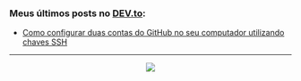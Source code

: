 ### Meus últimos posts no [DEV.to](https://dev.to/ofelipexis):
<!-- BLOG-POST-LIST:START -->
- [Como configurar duas contas do GitHub no seu computador utilizando chaves SSH](https://dev.to/ofelipexis/como-configurar-duas-contas-do-github-no-seu-computador-utilizando-chaves-ssh-e80)
<!-- BLOG-POST-LIST:END -->
___
<div align="center">
  <picture>
    <source 
      srcset="https://github-readme-stats.vercel.app/api/top-langs/?username=ofelipexis&layout=compact&theme=dark"
      media="(prefers-color-scheme: dark)"
    />
    <source
      srcset="https://github-readme-stats.vercel.app/api/top-langs/?username=ofelipexis&layout=compact"
      media="(prefers-color-scheme: light), (prefers-color-scheme: no-preference)"
    />
    <img src="https://github-readme-stats.vercel.app/api/top-langs/?username=ofelipexis&layout=compact" />
  </picture>
</div>
